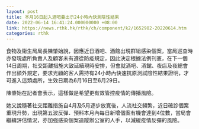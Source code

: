 ```yaml
---
layout: post
title: 本月16日起入酒吧要出示24小時內快測陰性結果
date: 2022-06-14 16:41:24.000000000 +08:00
link: https://news.rthk.hk/rthk/ch/component/k2/1652982-20220614.htm
categories: rthk
---
```


食物及衞生局局長陳肇始說，因應近日酒吧、酒館出現群組感染個案，當局巡查時亦發現處所負責人及顧客未有遵從防疫規定，因此決定根據法例刊憲，在下一個14日周期，社交距離措施大致延續現時安排，但會就酒吧、酒館、夜店及夜總會作出額外規定，要求光顧的客人需持有24小時內快速抗原測試陰性結果證明，才可進入這類處所，生效日期為6月16日至6月29日。

陳肇始在記者會表示，這樣做是希望更有效管控疫情的傳播風險。

她又說隨著社交距離措施自4月及5月逐步放寬後，人流社交頻繁，近日確診個案重現升勢，出現第五波反彈．預料本月內每日新增個案有機會達到4位數，當局會繼續評估情況，亦加強感染個案追蹤辦公室的人手，以減緩疫情反彈的風險。
